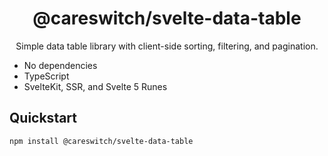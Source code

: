 <h1 align="center">@careswitch/svelte-data-table</h1>

<p align="center">Simple data table library with client-side sorting, filtering, and pagination.</p>

- No dependencies
- TypeScript
- SvelteKit, SSR, and Svelte 5 Runes

## Quickstart

`npm install @careswitch/svelte-data-table`
